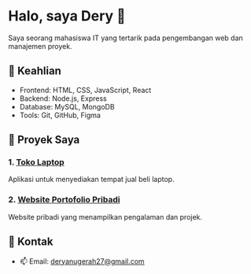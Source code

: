 # Halo, saya Dery 👋

Saya seorang mahasiswa IT yang tertarik pada pengembangan web dan manajemen proyek.

## 🚀 Keahlian
- Frontend: HTML, CSS, JavaScript, React
- Backend: Node.js, Express
- Database: MySQL, MongoDB
- Tools: Git, GitHub, Figma

## 📌 Proyek Saya
### 1. [Toko Laptop](https://github.com/dery-vortigern/toko-laptop-baru.git)
Aplikasi untuk menyediakan tempat jual beli laptop.

### 2. [Website Portofolio Pribadi](https://github.com/dery-vortigern/dery-vortigern.git)
Website pribadi yang menampilkan pengalaman dan projek.

## 🔗 Kontak
- 📫 Email: deryanugerah27@gmail.com